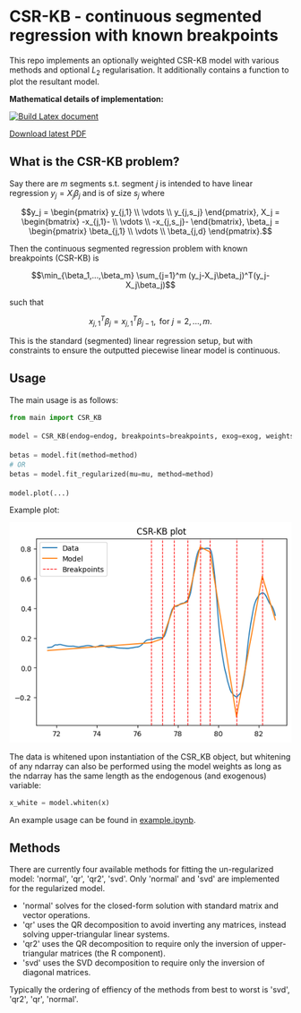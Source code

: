 # CSR-KB - continuous segmented regression with known breakpoints

This repo implements an optionally weighted CSR-KB model with various methods and optional $L_2$ regularisation. It additionally contains a function to plot the resultant model. 

**Mathematical details of implementation:**

[![Build Latex document](https://github.com/SebFoulger/CSR-KB/actions/workflows/build_latex.yaml/badge.svg)](https://github.com/SebFoulger/CSR-KB/actions/workflows/build_latex.yaml)

[Download latest PDF](https://nightly.link/SebFoulger/CSR-KB/workflows/build_latex.yaml/main/PDF.zip)

## What is the CSR-KB problem?

Say there are $m$ segments s.t. segment $j$ is intended to have linear regression $y_j = X_j \beta_j$ and is of size $s_j$ where

$$y_j = \begin{pmatrix}
y_{j,1} \\
\vdots \\
y_{j,s_j}
\end{pmatrix}, X_j = 
\begin{bmatrix}
-x_{j,1}-  \\
\vdots \\
-x_{j,s_j}-
\end{bmatrix}, \beta_j = 
\begin{pmatrix}
\beta_{j,1}  \\
\vdots \\
\beta_{j,d}
\end{pmatrix}.$$

Then the continuous segmented regression problem with known breakpoints (CSR-KB) is

$$\min_{\beta_1,...,\beta_m} \sum_{j=1}^m  (y_j-X_j\beta_j)^T(y_j-X_j\beta_j)$$

such that

$$x_{j, 1}^T \beta_j = x_{j, 1}^T \beta_{j-1}, \text{ for }j=2, ..., m.$$

This is the standard (segmented) linear regression setup, but with constraints to ensure the outputted piecewise linear model is continuous.

## Usage

The main usage is as follows:
```python
from main import CSR_KB

model = CSR_KB(endog=endog, breakpoints=breakpoints, exog=exog, weights=weights, seg_weights=seg_weights, hasconst=hasconst)

betas = model.fit(method=method)
# OR
betas = model.fit_regularized(mu=mu, method=method)

model.plot(...)
```
Example plot:

![example_plot](images/example_plot.png)

The data is whitened upon instantiation of the CSR_KB object, but whitening of any ndarray can also be performed using the model weights as long as the ndarray has the same length as the endogenous (and exogenous) variable:
```python
x_white = model.whiten(x)
```

An example usage can be found in [example.ipynb](example.ipynb).

## Methods

There are currently four available methods for fitting the un-regularized model: 'normal', 'qr', 'qr2', 'svd'. Only 'normal' and 'svd' are implemented for the regularized model.
* 'normal' solves for the closed-form solution with standard matrix and vector operations.
* 'qr' uses the QR decomposition to avoid inverting any matrices, instead solving upper-triangular linear systems.
* 'qr2' uses the QR decomposition to require only the inversion of upper-triangular matrices (the R component).
* 'svd' uses the SVD decomposition to require only the inversion of diagonal matrices.

Typically the ordering of effiency of the methods from best to worst is 'svd', 'qr2', 'qr', 'normal'.
